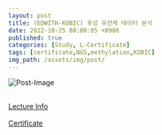 ```yaml
---
layout: post
title: (EDWITH-KOBIC) 후성 유전체 데이터 분석
date: 2022-10-25 08:00:05 +0900
published: true
categories: [Study, L-Certificate]
tags: [certificate,NGS,methylation,KOBIC]
img_path: /assets/img/post/
---
```


![Post-Image](CERTIFICATE-methylation_analysis.png)
<br><br>

[Lecture Info](https://www.edwith.org/epigenome/joinLectures/356328)
<br><br>
[Certificate](http://www.edwith.org/certificate/A20221025-394906?langCode=ko)